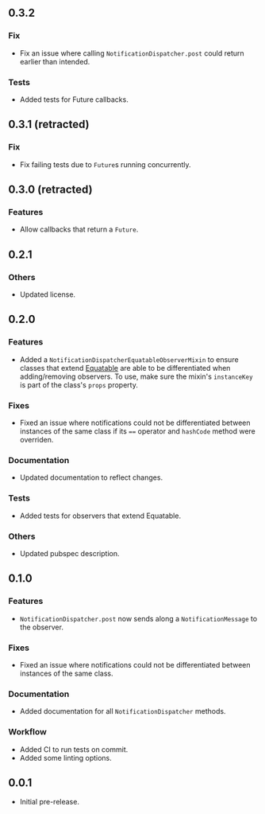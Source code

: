<!-- 
### Features
### Fixes
### Documenetation
### Workflow
### Tests
### Others
 -->

## 0.3.2

### Fix
- Fix an issue where calling `NotificationDispatcher.post` could return earlier than intended.

### Tests
- Added tests for Future callbacks.

## 0.3.1 (retracted)

### Fix
- Fix failing tests due to `Future`s running concurrently.

## 0.3.0 (retracted)

### Features
- Allow callbacks that return a `Future`.

## 0.2.1

### Others
- Updated license.

## 0.2.0

### Features
- Added a `NotificationDispatcherEquatableObserverMixin` to ensure classes that extend [Equatable](https://pub.dev/packages/equatable) are able to be differentiated when adding/removing observers. To use, make sure the mixin's `instanceKey` is part of the class's `props` property.

### Fixes
- Fixed an issue where notifications could not be differentiated between instances of the same class if its `==` operator and `hashCode` method were overriden.

### Documentation
- Updated documentation to reflect changes.

### Tests
- Added tests for observers that extend Equatable.

### Others
- Updated pubspec description.

## 0.1.0

### Features
- `NotificationDispatcher.post` now sends along a `NotificationMessage` to the observer.

### Fixes
- Fixed an issue where notifications could not be differentiated between instances of the same class.

### Documentation
- Added documentation for all `NotificationDispatcher` methods.

### Workflow
- Added CI to run tests on commit.
- Added some linting options.

## 0.0.1

- Initial pre-release.
